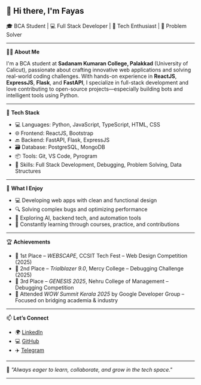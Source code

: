 ## 👋 Hi there, I'm Fayas

🎓 BCA Student | 💻 Full Stack Developer | 🤖 Tech Enthusiast | 🧠 Problem Solver

---

🧑‍💻 **About Me**

I'm a BCA student at **Sadanam Kumaran College, Palakkad** (University of Calicut), passionate about crafting innovative web applications and solving real-world coding challenges.
With hands-on experience in **ReactJS**, **ExpressJS**, **Flask**, and **FastAPI**, I specialize in full-stack development and love contributing to open-source projects—especially building bots and intelligent tools using Python.

---

🔧 **Tech Stack**

- 💻 Languages: Python, JavaScript, TypeScript, HTML, CSS
- 🌐 Frontend: ReactJS, Bootstrap
- 🔙 Backend: FastAPI, Flask, ExpressJS
- 🗃️ Database: PostgreSQL, MongoDB
- 📦 Tools: Git, VS Code, Pyrogram
- 🧠 Skills: Full Stack Development, Debugging, Problem Solving, Data Structures

---

🚀 **What I Enjoy**

- 💻 Developing web apps with clean and functional design
- 🔍 Solving complex bugs and optimizing performance
- 🚀 Exploring AI, backend tech, and automation tools
- 🧠 Constantly learning through courses, practice, and contributions

---

🏆 **Achievements**

- 🥇 1st Place – *WEBSCAPE*, CCSIT Tech Fest – Web Design Competition (2025)
- 🥈 2nd Place – *Trialblazer 9.0*, Mercy College – Debugging Challenge (2025)
- 🥉 3rd Place – *GENESIS 2025*, Nehru College of Management – Debugging Competition
- 🎯 Attended *WOW Summit Kerala 2025* by Google Developer Group – Focused on bridging academia & industry

---

📫 **Let’s Connect**

- 🌍 [LinkedIn](https://www.linkedin.com/in/fayasnoushad)
- 💻 [GitHub](https://github.com/fayasnoushad)
- ✈️ [Telegram](https://telegram.me/fayasnoushad)

---

💬 *"Always eager to learn, collaborate, and grow in the tech space."*

---
